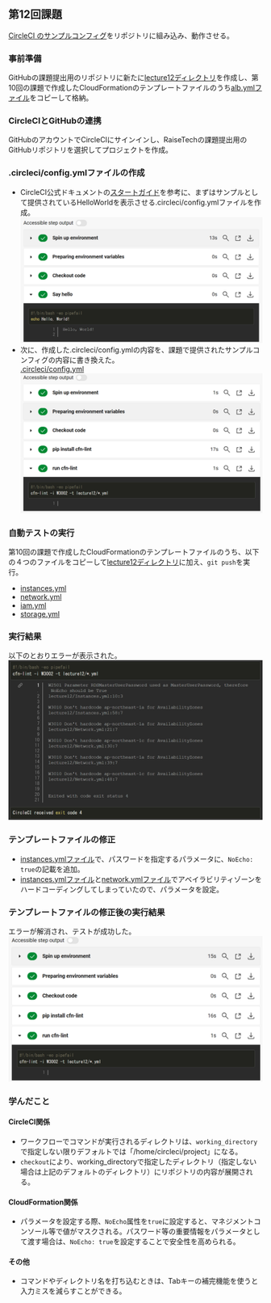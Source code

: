 ## 第12回課題
[CircleCI のサンプルコンフィグ](https://github.com/MasatoshiMizumoto/raisetech_documents/tree/main/aws/samples/circleci)をリポジトリに組み込み、動作させる。

### 事前準備
GitHubの課題提出用のリポジトリに新たに[lecture12ディレクトリ](/lecture12)を作成し、第10回の課題で作成したCloudFormationのテンプレートファイルのうち[alb.ymlファイル](/lecture10/alb.yml)をコピーして格納。

### CircleCIとGitHubの連携
GitHubのアカウントでCircleCIにサインインし、RaiseTechの課題提出用のGitHubリポジトリを選択してプロジェクトを作成。

### .circleci/config.ymlファイルの作成
- CircleCI公式ドキュメントの[スタートガイド](https://circleci.com/docs/ja/getting-started/)を参考に、まずはサンプルとして提供されているHelloWorldを表示させる.circleci/config.ymlファイルを作成。
![HelloWorld](/Image/lecture12/lecture12_1.png)
- 次に、作成した.circleci/config.ymlの内容を、課題で提供されたサンプルコンフィグの内容に書き換えた。  
[.circleci/config.yml](.circleci/config.yml)
![サンプルconfig](/Image/lecture12/lecture12_2.png)

### 自動テストの実行
第10回の課題で作成したCloudFormationのテンプレートファイルのうち、以下の４つのファイルをコピーして[lecture12ディレクトリ](/lecture12)に加え、`git push`を実行。
- [instances.yml](/lecture10/instances.yml)
- [network.yml](/lecture10/network.yml)
- [iam.yml](/lecture10/iam.yml)
- [storage.yml](/lecture10/storage.yml)

### 実行結果
以下のとおりエラーが表示された。
![実行結果](/Image/lecture12/lecture12_3.png)

### テンプレートファイルの修正
- [instances.ymlファイル](/lecture12/instances.yml)で、パスワードを指定するパラメータに、`NoEcho: true`の記載を追加。
- [instances.ymlファイル](/lecture12/instances.yml)と[network.ymlファイル](/lecture12/network.yml)でアベイラビリティゾーンをハードコーディングしてしまっていたので、パラメータを設定。

### テンプレートファイルの修正後の実行結果
エラーが解消され、テストが成功した。
![実行結果](/Image/lecture12/lecture12_4.png)

### 学んだこと
#### CircleCI関係
- ワークフローでコマンドが実行されるディレクトリは、`working_directory`で指定しない限りデフォルトでは「/home/circleci/project」になる。
- `checkout`により、working_directoryで指定したディレクトリ（指定しない場合は上記のデフォルトのディレクトリ）にリポジトリの内容が展開される。
#### CloudFormation関係
- パラメータを設定する際、`NoEcho`属性を`true`に設定すると、マネジメントコンソール等で値がマスクされる。パスワード等の重要情報をパラメータとして渡す場合は、`NoEcho: true`を設定することで安全性を高められる。
#### その他
- コマンドやディレクトリ名を打ち込むときは、Tabキーの補完機能を使うと入力ミスを減らすことができる。
